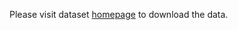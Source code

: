 Please visit dataset [homepage](https://www.kaggle.com/datasets/saumyapatel/traffic-vehicles-object-detection) to download the data. 
